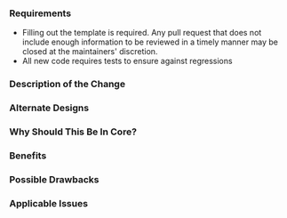 ### Requirements

* Filling out the template is required. Any pull request that does not include enough information to be reviewed in a timely manner may be closed at the maintainers' discretion.
* All new code requires tests to ensure against regressions

### Description of the Change

<!--

We must be able to understand the design of your change from this description. If we can't get a good idea of what the code will be doing from the description here, the pull request may be closed at the maintainers' discretion. Keep in mind that the maintainer reviewing this PR may not be familiar with or have worked with the code here recently, so please walk us through the concepts.

-->

### Alternate Designs

<!-- Explain what other alternates were considered and why the proposed version was selected -->

### Why Should This Be In Core?

### Benefits

<!-- What benefits will be realized by the code change? -->

### Possible Drawbacks

<!-- What are the possible side-effects or negative impacts of the code change? -->

### Applicable Issues

<!-- Enter any applicable Issues here -->
